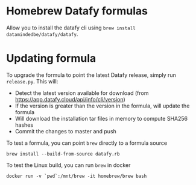 # Homebrew Datafy formulas

Allow you to install the datafy cli using `brew install datamindedbe/datafy/datafy`.


# Updating formula

To upgrade the formula to point the latest Datafy release, simply run `release.py`. This will:
* Detect the latest version available for download (from https://app.datafy.cloud/api/info/cli/version)
* If the version is greater than the version in the formula, will update the formula
* Will download the installation tar files in memory to compute SHA256 hashes
* Commit the changes to master and push

To test a formula, you can point `brew` directly to a formula source
```
brew install --build-from-source datafy.rb
```

To test the Linux build, you can run `brew` in docker
```
docker run -v `pwd`:/mnt/brew -it homebrew/brew bash
```